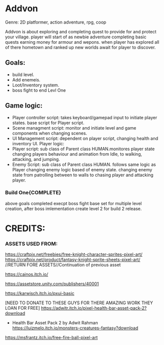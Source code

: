 # Addvon

Genre: 2D platformer, action adventure, rpg, coop

Addvon is about exploring and completing quest to provide for and protect your village. player will start of as newbie adventure completing basic quests earning money for armour and wepons. when player has explored all of there hometown and ranked up new worlds await for player to discover.

## Goals:
- build level.
- Add enemeis.
- Loot/Inventory system.
- boss fight to end Levl One


## Game logic:
- Player controller script: takes keyboard/gamepad input to initiate player states. base script for Player script.
- Scene managment script: monitor and initiate level and game components when changing scenes.
- UI Management script: dependent on player script, changing health and inventory UI.
Player logic:
- Player script: sub class of Parent class HUMAN.monitores player state changing players behaviour and animation from Idle, to walking, attacking, and jumping.
- Enemy Script: sub class of Parent class HUMAN. follows same logic as Player changing enemy logic based of 
enemy state. changing enemy state from patrolling between to walls to chasing player and attacking player.

### Build One{COMPLETE}
above goals completed execpt boss fight
base set for multiple level creation, after boss imlementation create level 2 for build 2 release.


# CREDITS:
### ASSETS USED FROM:

https://craftpix.net/freebies/free-knight-character-sprites-pixel-art/
https://craftpix.net/product/fantasy-knight-sprite-sheets-pixel-art/   //RETURN FORE ASSETS//Continuation of previous asset

https://cainos.itch.io/

https://assetstore.unity.com/publishers/40001

https://karwisch.itch.io/pxui-basic

[NEED TO DONATE TO THESE GUYS FOR THERE AMAZING WORK THEY LOAN FOR FREE]
https://adwitr.itch.io/pixel-health-bar-asset-pack-2?download 
- Health Bar Asset Pack 2 by Adwit Rahman
https://luizmelo.itch.io/monsters-creatures-fantasy?download

https://msfrantz.itch.io/free-fire-ball-pixel-art
